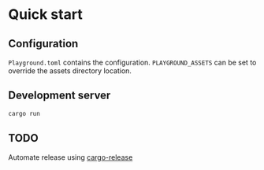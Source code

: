 # Quick start

## Configuration

`Playground.toml` contains the configuration.
`PLAYGROUND_ASSETS` can be set to override the assets directory location.

## Development server

```bash
cargo run
```

## TODO

Automate release using [cargo-release](https://github.com/sunng87/cargo-release)